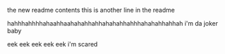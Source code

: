the new readme contents
this is another line in the readme

hahhhahhhhahaahhaahahahhahhahahahhahhhahahahhahhah i'm da joker baby

eek eek eek eek eek i'm scared
